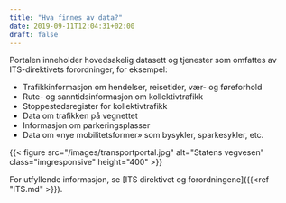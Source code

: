 ```yaml
---
title: "Hva finnes av data?"
date: 2019-09-11T12:04:31+02:00
draft: false
---
```


Portalen inneholder hovedsakelig datasett og tjenester som omfattes av ITS-direktivets forordninger, for eksempel:

+ Trafikkinformasjon om hendelser, reisetider, vær- og føreforhold
+ Rute- og sanntidsinformasjon om kollektivtrafikk
+ Stoppestedsregister for kollektivtrafikk
+ Data om trafikken på vegnettet
+ Informasjon om parkeringsplasser
+ Data om «nye mobilitetsformer» som bysykler, sparkesykler, etc.


{{< figure src="/images/transportportal.jpg" alt="Statens vegvesen"
    class="imgresponsive" height="400" >}}

For utfyllende informasjon, se [ITS direktivet og forordningene]({{<ref "ITS.md" >}}).
